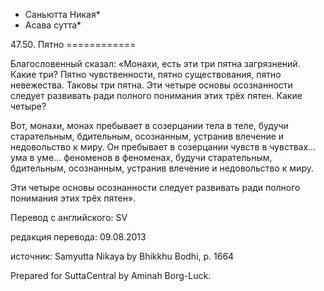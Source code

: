 * Саньютта Никая*
* Асава сутта*

47\.50\. Пятно
\=\=\=\=\=\=\=\=\=\=\=\=

Благословенный сказал: «Монахи, есть эти три пятна загрязнений\. Какие три? Пятно чувственности, пятно существования, пятно невежества\. Таковы три пятна\. Эти четыре основы осознанности следует развивать ради полного понимания этих трёх пятен\. Какие четыре?

Вот, монахи, монах пребывает в созерцании тела в теле, будучи старательным, бдительным, осознанным, устранив влечение и недовольство к миру\. Он пребывает в созерцании чувств в чувствах… ума в уме… феноменов в феноменах, будучи старательным, бдительным, осознанным, устранив влечение и недовольство к миру\.

Эти четыре основы осознанности следует развивать ради полного понимания этих трёх пятен»\.

Перевод с английского: SV

редакция перевода: 09\.08\.2013

источник: Samyutta Nikaya by Bhikkhu Bodhi, p\. 1664

Prepared for SuttaCentral by Aminah Borg\-Luck\.